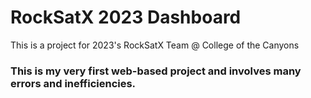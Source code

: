# RockSatX 2023 Dashboard
This is a project for 2023's RockSatX Team @ College of the Canyons
<h3>This is my very first web-based project and involves many errors and inefficiencies.</h3>
